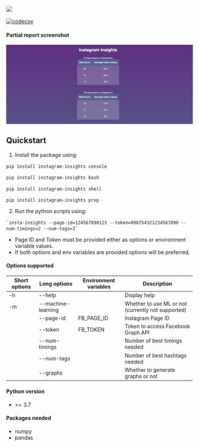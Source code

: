 ![](https://github.com/PardhuMadipalli/instagram-insights/workflows/Publish%20PyPi%20Package/badge.svg)

[![codecov](https://codecov.io/gh/PardhuMadipalli/instagram-insights/branch/main/graph/badge.svg?token=SJ6F03WTTK)](https://codecov.io/gh/PardhuMadipalli/instagram-insights)

#### Partial report screenshot

![Report Screenshot](screenshot.png "Report Screenshot")

## Quickstart

1. Install the package using:
```console
pip install instagram-insights console
```

```bash
pip install instagram-insights bash
```

```shell
pip install instagram-insights shell
```

```properties
pip install instagram-insights prop
```

2. Run the python scripts using:
```console
`insta-insights --page-id=124567890123 --token=098754321234567890 --num-timings=2 --num-tags=3`
```

- Page ID and Token must be provided either as options or environment variable values. 
- If both options and env variables are provided options will be preferred.

#### Options supported

| Short options | Long options | Environment variables | Description |
|---------------|--------------|-----------------------|-------------|
| -h | --help | | Display help |
| -m | --machine-learning | | Whether to use ML or not (currently not supported)|
| | --page-id | FB_PAGE_ID| Instagram Page ID |
| | --token   | FB_TOKEN  | Token to access Facebook Graph API |
| | --num-timings | | Number of best timings needed |
| | --num-tags | | Number of best hashtags needed |
| | --graphs | | Whether to generate graphs or not |


#### Python version

- \>= 3.7

#### Packages needed
- numpy
- pandas
